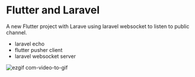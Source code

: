 # Flutter and Laravel

A new Flutter project with Larave using laravel websocket to listen to public channel.

- laravel echo
- flutter pusher client
- laravel websocket server


![ezgif com-video-to-gif](https://user-images.githubusercontent.com/54475819/92244718-ee2e3980-eecb-11ea-938a-99438032ae78.gif)
